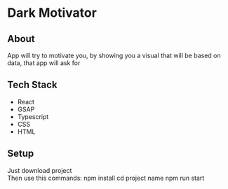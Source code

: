 <h1>Dark Motivator</h1>

<h2>About</h2>
<p>App will try to motivate you, by showing you a visual that will be based on data, that app will ask for</p>

<h2>Tech Stack</h2>
<ul>
    <li>React</li>
    <li>GSAP</li>
    <li>Typescript</li>
    <li>CSS</li>
    <li>HTML</li>
</ul>

<h2>Setup</h2>
Just download project <br>
Then use this commands:
npm install
cd project name
npm run start
